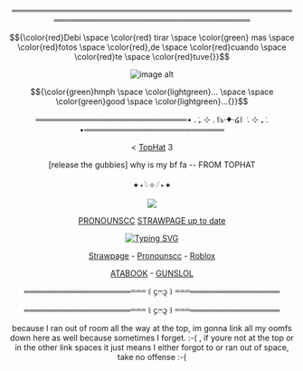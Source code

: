 

<div align="center">


═════════════════════════════════════════════════════════════════════════════════════

$${\color{red}Debi \space \color{red} tirar \space \color{green} mas  \space \color{red}fotos  \space \color{red},de  \space \color{red}cuando  \space \color{red}te \space \color{red}tuve{}}$$


![image alt](https://media.discordapp.net/attachments/1028737434252488756/1423861578452963490/image.png?ex=68e1d9ee&is=68e0886e&hm=78b005268a305510984eb0560d9f54fafc244450df4de2205ef3b859ec0cd67c&=&format=webp&quality=lossless&width=1503&height=845)
<div align="center">

$${\color{green}hmph \space \color{lightgreen}... \space \space \color{green}good \space \color{lightgreen}...{}}$$

═══════════════════════════• . ݁₊ ⊹ . ݁꒰ঌ·✦·໒꒱ ݁ . ⊹ ₊ ݁. •═════════════════════════

< [TopHat](https://github.com/sspacedoutz) 3

[release the gubbies] why is my bf fa  -- FROM TOPHAT

<div align="center">

✦⋆𓆩✧𓆪⋆✦

![](https://komarev.com/ghpvc/?username=dummyinbed&label=Final_Countdown&color=green&style=flat)

[PRONOUNSCC](https://pronouns.cc/@AngelWithoutwings) [STRAWPAGE up to date](https://2rings1pistol.straw.page/)

<div align="center">

[![Typing SVG](https://readme-typing-svg.demolab.com?font=Fira+Code&size=14&pause=1000&color=6AF744&width=435&lines=You're+The+Reason+I+play+A+Game+I'm+Doomed+To+Lose.;In+My+File's+We're+Still+Alive+%2C)](https://git.io/typing-svg)


<div align="center">

[Strawpage](https://dayshiftatfreddyz.straw.page/) - [Pronounscc](https://pronouns.cc/@AngelWithoutwingsl) - [Roblox](https://www.roblox.com/users/1022725107/profile)
<div align="center">


[ATABOOK](https://dummysblood.atabook.org/) - [GUNSLOL](https://guns.lol/dummyinbed)
<div align="center">
  
═══════════════════⏔⏔⏔ ꒰ ᧔ෆ᧓ ꒱ ⏔⏔⏔════════════════

<div align="center">
  
═══════════════════⏔⏔⏔ ꒰ ᧔ෆ᧓ ꒱ ⏔⏔⏔════════════════

because I ran out of room all the way at the top, im gonna link all my oomfs down here as well because sometimes I forget. :-( , if youre not at the top or in the other link spaces it just means I either forgot to or ran out of space, take no offense :-(


